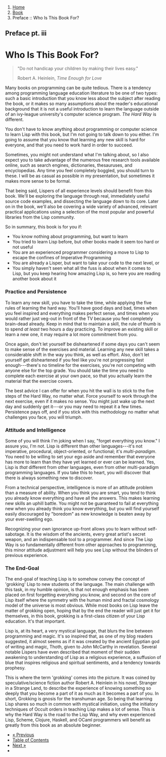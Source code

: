 <ol class="breadcrumb">
  <li><a href="/">Home</a></li>
  <li><a href="/book/">Book</a></li>
  <li class="active">Preface :: Who Is This Book For?</li>
</ol>

## Preface pt. iii

# Who Is This Book For?

> "Do not handicap your children by making their lives easy."
> <footer>Robert A. Heinlein, <em>Time Enough for Love</em></footer>

Many books on programming can be quite tedious.  There is a tendency among programming language education literature to be one of two types: such a basic introduction that you know less about the subject after reading the book, or it makes so many assumptions about the reader's educational background that it is not a useful introduction to learn the language outside of an ivy-league university's computer science program.  *The Hard Way* is different.

You don't have to know anything about programming or computer science to learn Lisp with this book, but I'm not going to talk down to you either.  I'm going to assume that you know that learning any new skill is hard for everyone, and that you need to work hard in order to succeed.

Sometimes, you might not understand what I'm talking about, so I also expect you to take advantage of the numerous free research tools available online, such as search engines, dictionaries, thesauruses, and encyclopedias.  Any time you feel completely boggled, you should turn to these.  I will be as casual as possible in my presentation, but sometimes it makes more sense to be formal.

That being said, Lispers of all experience levels should benefit from this book.  We'll be exploring the language through real, immediately useful source code examples, and dissecting the language down to its core.  Later on in the book, we'll also be covering a wide variety of advanced, relevant practical applications using a selection of the most popular and powerful libraries from the Lisp community.

So in summary, this book is for you if:

* You know nothing about programming, but want to learn
* You tried to learn Lisp before, but other books made it seem too hard or not useful
* You are an experienced programmer considering a move to Lisp to escape the confines of Imperative Programming
* You are already a Lisper, but want to take your code to the next level, or
* You simply haven't seen what all the fuss is about when it comes to Lisp, but you keep hearing how amazing Lisp is, so here you are reading another book about it

### Practice and Persistence

To learn any new skill, you have to take the time, while applying the five rules of learning the hard way.  You'll have good days and bad, times when you feel inspired and everything makes perfect sense, and times when you would rather just veg-out in front of the TV because you feel completely brain-dead already.  Keep in mind that to maintain a skill, the rule of thumb is to spend *at least* two hours a day practicing.  To improve an existing skill or learn a new one, it may require a lot more commitment from you.

Once again, don't let yourself be disheartened if some days you can't seem to make sense of the exercises and material.  Learning any new skill takes a considerable shift in the way you think, as well as effort.  Also, don't let yourself get disheartened if you feel like you're not progressing fast enough---there's no timeline for the exercises, you're not competing with anyone else for the top grade.  You should take the time you need to complete each exercise at your own pace, so that you actually learn the material that the exercise covers.

The best advice I can offer for when you hit the wall is to stick to the five steps of the Hard Way, no matter what.  Force yourself to work through the next exercise, even if it makes no sense.  You might just wake up the next day and suddenly get it---or you may need to repeat it a few times.  Persistence pays off, and if you stick with this methodology no matter what challenges you face, you will triumph.

### Attitude and Intelligence

Some of you will think I'm joking when I say, "forget everything you know."  I assure you, I'm not.  Lisp is different than other languages---it's not imperative, procedural, object-oriented, or functional; it's *multi-paradigm*.  You need to be willing to set your ego aside and remember that everyone has more to learn than they have yet learned or ever can be learned.  Yes, Lisp is *that* different from other languages, even from other multi-paradigm programming languages.  If you take this to heart, you will discover that there is always something new to discover.

From a technical perspective, intelligence is more of an attitude problem than a measure of ability.  When you think you are smart, you tend to think you already know everything and have all the answers.  This makes learning new skills an uphill battle.  You might not be guaranteed to fail at everything new when you already think you know everything, but you will find yourself easily discouraged by "boredom" as new knowledge is beaten away by your ever-swelling ego.

Recognizing your own ignorance up-front allows you to learn without self-sabotage.  It is the wisdom of the ancients, every great artist's secret weapon, and an indispensable tool to a programmer.  And since The Lisp Way is so fundamentally different from other approaches to programming, this minor attitude adjustment will help you see Lisp without the blinders of previous experience.

### The End-Goal

The end-goal of teaching Lisp is to somehow convey the concept of 'grokking' Lisp to new students of the language.  The main challenge with this task, in my humble opinion, is that not enough emphasis has been placed on first forgetting everything you know, and second on the core of Lisp itself where the symmetry with the human mind and fractal cosmology model of the universe is most obvious.  While most books on Lisp leave the matter of grokking open, hoping that by the end the reader will just get it for themselves, in this book, grokking is a first-class citizen of your Lisp education.  It's that important.

Lisp is, at its heart, a very mystical language, that blurs the line between programming and magic.  It's so inspired that, as one of my blog readers suggested, it almost seems as if it was created by the ancient Egyptian god of writing and magic, Thoth, given to John McCarthy in revelation.  Several notable Lispers have even described that moment of their sudden awakening to understanding of Lisp as a religious experience, a suffusion of blue that inspires religious and spiritual sentiments, and a tendency towards prophesy.

This is where the term 'grokking' comes into the picture.  It was coined by speculative/science fiction author Robert A. Heinlein in his novel, Stranger in a Strange Land, to describe the experience of knowing something so deeply that you become a part of it as much as it becomes a part of you.  In short, Grokking is gnosis for the transhuman age.  So being that learning Lisp shares so much in common with mystical initiation, using the initiatory techniques of Occult orders in teaching Lisp makes a lot of sense.  This is why the Hard Way is the road to the Lisp Way, and why even experienced Lisp, Scheme, Clojure, Haskell, and OCaml programmers will benefit as greatly from this book as an absolute beginner.

<ul class="pager">
  <li class="previous"><a href="/book/preface-part-two/">&laquo; Previous</a></li>
  <li><a href="/book/">Table of Contents</a></li>
  <li class="next"><a href="/book/introduction/">Next &raquo;</a><li>
</ul>
